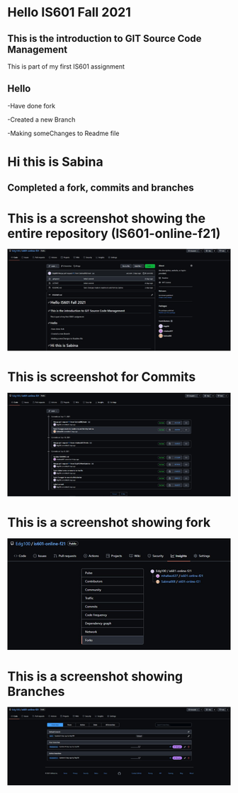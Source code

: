 # Hello IS601 Fall 2021
## This is the introduction to GIT Source Code Management
This is part of my first IS601 assignment
## Hello 
-Have done fork

-Created a new Branch

-Making someChanges to Readme file

# Hi this is Sabina
## Completed a fork, commits and branches

# This is a screenshot showing the entire repository (IS601-online-f21)
![Repository_Git_Introduction_Assignment1](Repository_Git_Introduction_Assigment1.jpg)
# This is screenshot for Commits
![Commits](Commits.jpg)
# This is a screenshot showing fork
![Forks](Forks.jpg)
# This is a screenshot showing Branches
![Branch](Branches.jpg)

